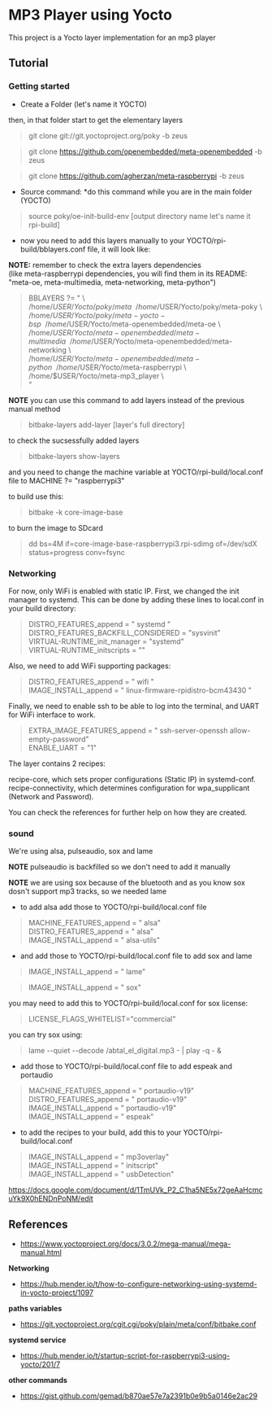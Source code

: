 # MP3 Player using Yocto

This project is a Yocto layer implementation for an mp3 player

## Tutorial

### Getting started

- Create a Folder (let's name it YOCTO)

then, in that folder start to get the elementary layers

>git clone git://git.yoctoproject.org/poky -b zeus 

>git clone https://github.com/openembedded/meta-openembedded -b zeus 

>git clone https://github.com/agherzan/meta-raspberrypi -b zeus 

- Source command: *do this command while you are in the main folder (YOCTO)

> source poky/oe-init-build-env [output directory name let's name it rpi-build]

- now you need to add this layers manually to your YOCTO/rpi-build/bblayers.conf file, it will look like:

**NOTE:** remember to check the extra layers dependencies \
(like meta-raspberrypi dependencies, you will find them in its README: "meta-oe, meta-multimedia, meta-networking, meta-python")

>BBLAYERS ?= " \ \
>  /home/$USER/Yocto/poky/meta \ \
>  /home/$USER/Yocto/poky/meta-poky \ \
>  /home/$USER/Yocto/poky/meta-yocto-bsp \ \
>  /home/$USER/Yocto/meta-openembedded/meta-oe \ \
>  /home/$USER/Yocto/meta-openembedded/meta-multimedia \ \
>  /home/$USER/Yocto/meta-openembedded/meta-networking \ \
>  /home/$USER/Yocto/meta-openembedded/meta-python \ \
>  /home/$USER/Yocto/meta-raspberrypi \ \
>  /home/$USER/Yocto/meta-mp3_player \ \
>  "

**NOTE** you can use this command to add layers instead of the previous manual method
>bitbake-layers add-layer [layer's full directory]

to check the sucsessfully added layers
>bitbake-layers show-layers

and you need to change the machine variable at YOCTO/rpi-build/local.conf file to MACHINE ?= "raspberrypi3"

to build use this:
> bitbake -k core-image-base

to burn the image to SDcard
>dd bs=4M if=core-image-base-raspberrypi3.rpi-sdimg of=/dev/sdX status=progress conv=fsync

### Networking

For now, only WiFi is enabled with static IP. 
First, we changed the init manager to systemd. This can be done by adding these lines to local.conf in your build directory:

> DISTRO_FEATURES_append = " systemd "\
> DISTRO_FEATURES_BACKFILL_CONSIDERED = "sysvinit"\
> VIRTUAL-RUNTIME_init_manager = "systemd"\
> VIRTUAL-RUNTIME_initscripts = ""


Also, we need to add WiFi supporting packages:

> DISTRO_FEATURES_append = " wifi " \
> IMAGE_INSTALL_append = " linux-firmware-rpidistro-bcm43430 "

Finally, we need to enable ssh to be able to log into the terminal, and UART for WiFi interface to work.

> EXTRA_IMAGE_FEATURES_append = " ssh-server-openssh allow-empty-password" \
> ENABLE_UART = "1"

The layer contains 2 recipes:

recipe-core, which sets proper configurations (Static IP) in systemd-conf. \
recipe-connectivity, which determines configuration for wpa_supplicant (Network and Password).

You can check the references for further help on how they are created.

### sound

We're using alsa, pulseaudio, sox and lame

**NOTE** pulseaudio is backfilled so we don't need to add it manually

**NOTE** we are using sox because of the bluetooth and as you know sox dosn't support mp3 tracks, so we needed lame 

- to add alsa add those to YOCTO/rpi-build/local.conf file

>MACHINE_FEATURES_append = " alsa" \
>DISTRO_FEATURES_append = " alsa" \
>IMAGE_INSTALL_append = " alsa-utils"

- and add those to YOCTO/rpi-build/local.conf file to add sox and lame

>IMAGE_INSTALL_append = " lame"

>IMAGE_INSTALL_append = " sox"

you may need to add this to YOCTO/rpi-build/local.conf for sox license:

> LICENSE_FLAGS_WHITELIST="commercial"

you can try sox using:

> lame --quiet --decode /abtal_el_digital.mp3 - | play -q - &
 
- add those to YOCTO/rpi-build/local.conf file to add espeak and portaudio

>MACHINE_FEATURES_append = " portaudio-v19" \
>DISTRO_FEATURES_append = " portaudio-v19" \
>IMAGE_INSTALL_append = " portaudio-v19" \
>IMAGE_INSTALL_append = " espeak"
 
- to add the recipes to your build, add this to your YOCTO/rpi-build/local.conf

>IMAGE_INSTALL_append = " mp3overlay" \
>IMAGE_INSTALL_append = " initscript" \
>IMAGE_INSTALL_append = " usbDetection"

https://docs.google.com/document/d/1TmUVk_P2_C1ha5NE5x72geAaHcmcuYk9X0hENDnPoNM/edit

## References

- https://www.yoctoproject.org/docs/3.0.2/mega-manual/mega-manual.html

**Networking**

- https://hub.mender.io/t/how-to-configure-networking-using-systemd-in-yocto-project/1097

**paths variables**

- https://git.yoctoproject.org/cgit.cgi/poky/plain/meta/conf/bitbake.conf

**systemd service**

- https://hub.mender.io/t/startup-script-for-raspberrypi3-using-yocto/201/7

**other commands**

- https://gist.github.com/gemad/b870ae57e7a2391b0e9b5a0146e2ac29


